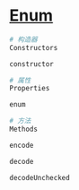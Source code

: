 # [Enum](https://solana-labs.github.io/solana-web3.js/classes/Enum.html)

```s
# 构造器
Constructors

constructor
```

```s
# 属性
Properties

enum
```

```s
# 方法
Methods

encode

decode

decodeUnchecked
```